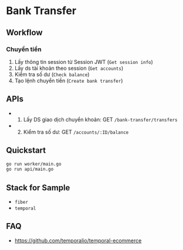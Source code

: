 # Bank Transfer

## Workflow

### Chuyển tiền

1. Lấy thông tin session từ Session JWT (`Get session info`)
2. Lấy ds tài khoản theo session (`Get accounts`)
3. Kiểm tra số dư (`Check balance`)
4. Tạo lệnh chuyển tiền (`Create bank transfer`)

## APIs

- 1. Lấy DS giao dịch chuyển khoản: GET `/bank-transfer/transfers`
- 2. Kiểm tra số dư: GET `/accounts/:ID/balance`

## Quickstart

```bash
go run worker/main.go
go run api/main.go
```

## Stack for Sample

- `fiber`
- `temporal`

## FAQ

- <https://github.com/temporalio/temporal-ecommerce>